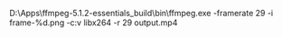 D:\Apps\ffmpeg-5.1.2-essentials_build\bin\ffmpeg.exe -framerate 29 -i  frame-%d.png -c:v libx264 -r 29 output.mp4